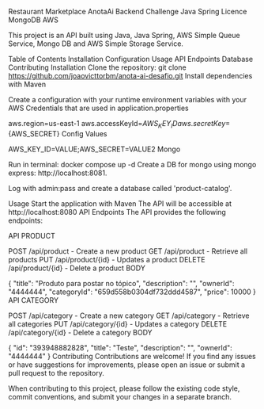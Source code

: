 Restaurant Marketplace
AnotaAi Backend Challenge
Java Spring Licence MongoDB AWS

This project is an API built using Java, Java Spring, AWS Simple Queue Service, Mongo DB and AWS Simple Storage Service.


Table of Contents
Installation
Configuration
Usage
API Endpoints
Database
Contributing
Installation
Clone the repository:
git clone https://github.com/joaovicttorbm/anota-ai-desafio.git
Install dependencies with Maven

Create a configuration with your runtime environment variables with your AWS Credentials that are used in application.properties

aws.region=us-east-1
aws.accessKeyId=${AWS_KEY_ID}
aws.secretKey=${AWS_SECRET}
Config Values

AWS_KEY_ID=VALUE;AWS_SECRET=VALUE2
Mongo

Run in terminal:
docker compose up -d
Create a DB for mongo using mongo express: http://localhost:8081.

Log with admin:pass and create a database called 'product-catalog'.

Usage
Start the application with Maven
The API will be accessible at http://localhost:8080
API Endpoints
The API provides the following endpoints:

API PRODUCT

POST /api/product - Create a new product
GET /api/product - Retrieve all products
PUT /api/product/{id} - Updates a product
DELETE /api/product/{id} - Delete a product
BODY

{
  "title": "Produto para postar no tópico",
  "description": "",
  "ownerId": "4444444",
  "categoryId": "659d558b0304df732ddd4587",
  "price": 10000
}
API CATEGORY

POST /api/category - Create a new category
GET /api/category - Retrieve all categories
PUT /api/category/{id} - Updates a category
DELETE /api/category/{id} - Delete a category
BODY

{
  "id": "393948882828",
  "title": "Teste",
  "description": "",
  "ownerId": "4444444"
}
Contributing
Contributions are welcome! If you find any issues or have suggestions for improvements, please open an issue or submit a pull request to the repository.

When contributing to this project, please follow the existing code style, commit conventions, and submit your changes in a separate branch.
